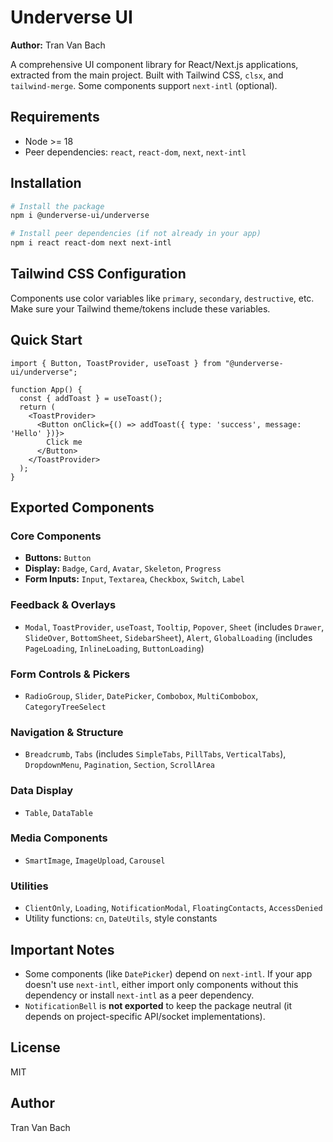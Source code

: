 # Underverse UI

**Author:** Tran Van Bach

A comprehensive UI component library for React/Next.js applications, extracted from the main project. Built with Tailwind CSS, `clsx`, and `tailwind-merge`. Some components support `next-intl` (optional).

## Requirements
- Node >= 18
- Peer dependencies: `react`, `react-dom`, `next`, `next-intl`

## Installation
```bash
# Install the package
npm i @underverse-ui/underverse

# Install peer dependencies (if not already in your app)
npm i react react-dom next next-intl
```

## Tailwind CSS Configuration
Components use color variables like `primary`, `secondary`, `destructive`, etc. Make sure your Tailwind theme/tokens include these variables.

## Quick Start

```tsx
import { Button, ToastProvider, useToast } from "@underverse-ui/underverse";

function App() {
  const { addToast } = useToast();
  return (
    <ToastProvider>
      <Button onClick={() => addToast({ type: 'success', message: 'Hello' })}>
        Click me
      </Button>
    </ToastProvider>
  );
}
```

## Exported Components

### Core Components
- **Buttons:** `Button`
- **Display:** `Badge`, `Card`, `Avatar`, `Skeleton`, `Progress`
- **Form Inputs:** `Input`, `Textarea`, `Checkbox`, `Switch`, `Label`

### Feedback & Overlays
- `Modal`, `ToastProvider`, `useToast`, `Tooltip`, `Popover`, `Sheet` (includes `Drawer`, `SlideOver`, `BottomSheet`, `SidebarSheet`), `Alert`, `GlobalLoading` (includes `PageLoading`, `InlineLoading`, `ButtonLoading`)

### Form Controls & Pickers
- `RadioGroup`, `Slider`, `DatePicker`, `Combobox`, `MultiCombobox`, `CategoryTreeSelect`

### Navigation & Structure
- `Breadcrumb`, `Tabs` (includes `SimpleTabs`, `PillTabs`, `VerticalTabs`), `DropdownMenu`, `Pagination`, `Section`, `ScrollArea`

### Data Display
- `Table`, `DataTable`

### Media Components
- `SmartImage`, `ImageUpload`, `Carousel`

### Utilities
- `ClientOnly`, `Loading`, `NotificationModal`, `FloatingContacts`, `AccessDenied`
- Utility functions: `cn`, `DateUtils`, style constants

## Important Notes
- Some components (like `DatePicker`) depend on `next-intl`. If your app doesn't use `next-intl`, either import only components without this dependency or install `next-intl` as a peer dependency.
- `NotificationBell` is **not exported** to keep the package neutral (it depends on project-specific API/socket implementations).

## License

MIT

## Author

Tran Van Bach
